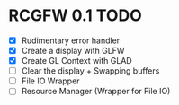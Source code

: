 # RCGFW 0.1 TODO
* [x] Rudimentary error handler
* [x] Create a display with GLFW
* [x] Create GL Context with GLAD
* [ ] Clear the display + Swapping buffers
* [ ] File IO Wrapper
* [ ] Resource Manager (Wrapper for File IO)